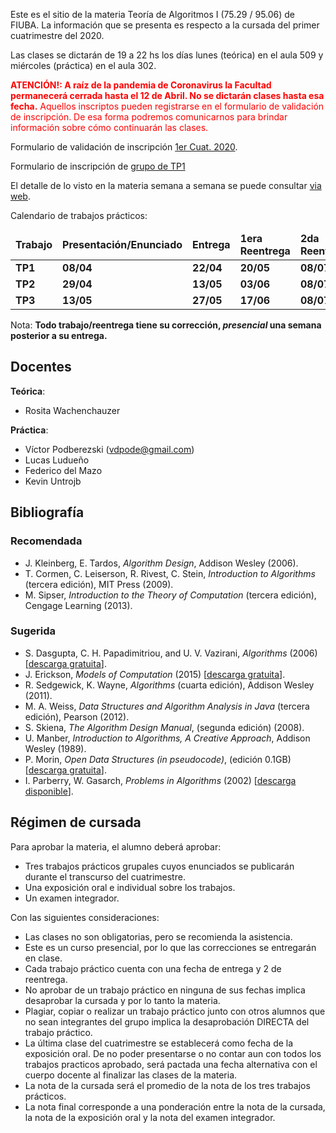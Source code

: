 Este es el sitio de la materia Teoría de Algoritmos I (75.29 / 95.06) de FIUBA. 
La información que se presenta es respecto a la cursada del primer cuatrimestre del 2020.

Las clases se dictarán de 19 a 22 hs los días lunes (teórica) en el aula 509 y miércoles (práctica) en el aula 302.

<div style="color:red"><b>ATENCIÓN!: A raíz de la pandemia de Coronavirus la Facultad permanecerá cerrada hasta el 12 de Abril. No se dictarán clases hasta esa fecha.</b> Aquellos inscriptos pueden registrarse en el formulario de validación de inscripción. De esa forma podremos comunicarnos para brindar información sobre cómo continuarán las clases.</div>

Formulario de validación de inscripción [1er Cuat. 2020](https://forms.gle/Hxi22PoLytvom17n8).

Formulario de inscripción de [grupo de TP1](https://forms.gle/kgRUjWF1EbLja1q46)

El detalle de lo visto en la materia semana a semana se puede consultar [via web](https://docs.google.com/spreadsheets/d/e/2PACX-1vSBr-Z_buHz4qEIR3WozwkgZobRt6dVczZiNISrNmwKXY_7HNCFTmDWpC_CesC2ZamLillGUStuziJs/pubhtml?gid=8&single=true).

Calendario de trabajos prácticos:

<table class="table table-striped">
    <thead>
      <tr>
        <td><strong>Trabajo</strong></td>
        <td><strong>Presentación/Enunciado</strong></td>
        <td><strong>Entrega</strong></td>
        <td><strong>1era Reentrega</strong></td>
        <td><strong>2da Reentrega</strong></td>
      </tr>
    </thead>
    <tbody>
    <tr>
      <td><strong>TP1</strong></td>
      <td><strong>08/04</strong></td>
      <td><strong>22/04</strong></td>
      <td><strong>20/05</strong></td>
      <td><strong>08/07</strong></td>
    </tr>
    <tr>
      <td><strong>TP2</strong></td>
      <td><strong>29/04</strong></td>
      <td><strong>13/05</strong></td>
      <td><strong>03/06</strong></td>
      <td><strong>08/07</strong></td>
    </tr>
    <tr>
      <td><strong>TP3</strong></td>
      <td><strong>13/05</strong></td>
      <td><strong>27/05</strong></td>
      <td><strong>17/06</strong></td>
      <td><strong>08/07</strong></td>
    </tr>
  </tbody>
</table>

Nota: **Todo trabajo/reentrega tiene su corrección, _presencial_ una semana posterior a su entrega.**

## Docentes

**Teórica**:

  - Rosita Wachenchauzer

**Práctica**:

  - Víctor Podberezski (vdpode@gmail.com)
  - Lucas Ludueño
  - Federico del Mazo
  - Kevin Untrojb

## Bibliografía

### Recomendada
  - J. Kleinberg, E. Tardos, _Algorithm Design_, Addison Wesley (2006).
  - T. Cormen, C. Leiserson, R. Rivest, C. Stein, _Introduction to Algorithms_ (tercera edición), MIT Press (2009).
  - M. Sipser, _Introduction to the Theory of Computation_ (tercera edición), Cengage Learning (2013).

### Sugerida
  - S. Dasgupta, C. H. Papadimitriou, and U. V. Vazirani, _Algorithms_ (2006) [[descarga gratuita](http://cseweb.ucsd.edu/~dasgupta/book/)].
  - J. Erickson, _Models of Computation_ (2015) [[descarga gratuita](http://jeffe.cs.illinois.edu/teaching/algorithms/)].
  - R. Sedgewick, K. Wayne, _Algorithms_ (cuarta edición), Addison Wesley (2011).
  - M. A. Weiss, _Data Structures and Algorithm Analysis in Java_  (tercera edición), Pearson (2012).
  - S. Skiena, _The Algorithm Design Manual_, (segunda edición) (2008).
  - U. Manber, _Introduction to Algorithms, A Creative Approach_, Addison Wesley (1989).
  - P. Morin, _Open Data Structures (in pseudocode)_, (edición 0.1GB) [[descarga gratuita](http://opendatastructures.org/)].
  - I. Parberry, W. Gasarch, _Problems in Algorithms_ (2002) [[descarga disponible](http://larc.unt.edu/ian/books/free/)].


## Régimen de cursada

Para aprobar la materia, el alumno deberá aprobar:

  - Tres trabajos prácticos grupales cuyos enunciados se publicarán durante el transcurso del cuatrimestre.
  - Una exposición oral e individual sobre los trabajos.
  - Un examen integrador.

Con las siguientes consideraciones:

  - Las clases no son obligatorias, pero se recomienda la asistencia.
  - Este es un curso presencial, por lo que las correcciones se entregarán en clase.
  - Cada trabajo práctico cuenta con una fecha de entrega y 2 de reentrega. 
  - No aprobar de un trabajo práctico en ninguna de sus fechas implica desaprobar la cursada y por lo tanto la materia.
  - Plagiar, copiar o realizar un trabajo práctico junto con otros alumnos que no sean integrantes del grupo implica la desaprobación DIRECTA del trabajo práctico.
  - La última clase del cuatrimestre se establecerá como fecha de la exposición oral. De no poder presentarse o no contar aun con todos los trabajos practicos aprobado, será pactada una fecha alternativa con el cuerpo docente al finalizar las clases de la materia.
  - La nota de la cursada será el promedio de la nota de los tres trabajos prácticos.
  - La nota final corresponde a una ponderación entre la nota de la cursada, la nota de la exposición oral y la nota del examen integrador.
